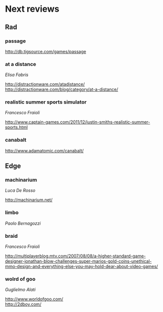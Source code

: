 # Next reviews

## Rad

### passage

http://db.tigsource.com/games/passage

### at a distance

*Elisa Fabris*

http://distractionware.com/atadistance/<br/>
http://distractionware.com/blog/category/at-a-distance/

### realistic summer sports simulator

*Francesco Fraioli*

http://www.captain-games.com/2011/12/justin-smiths-realistic-summer-sports.html

### canabalt

http://www.adamatomic.com/canabalt/

## Edge

### machinarium

*Luca De Rosso*

http://machinarium.net/

### limbo

*Paolo Bernagozzi*

### braid

*Francesco Fraioli*

http://multiplayerblog.mtv.com/2007/08/08/a-higher-standard-game-designer-jonathan-blow-challenges-super-marios-gold-coins-unethical-mmo-design-and-everything-else-you-may-hold-dear-about-video-games/

### wolrd of goo

*Guglielmo Alati*

http://www.worldofgoo.com/<br/>
http://2dboy.com/